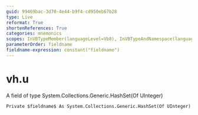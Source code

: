 ```yaml
---
guid: 99469bac-3d70-4e44-b9f4-cd950eb67b28
type: Live
reformat: True
shortenReferences: True
categories: mnemonics
scopes: InVBTypeMember(languageLevel=Vb8), InVBTypeAndNamespace(languageLevel=Vb8)
parameterOrder: fieldname
fieldname-expression: constant("fieldname")
---
```


# vh.u

A field of type System.Collections.Generic.HashSet(Of UInteger)

```
Private $fieldname$ As System.Collections.Generic.HashSet(Of UInteger)
```
